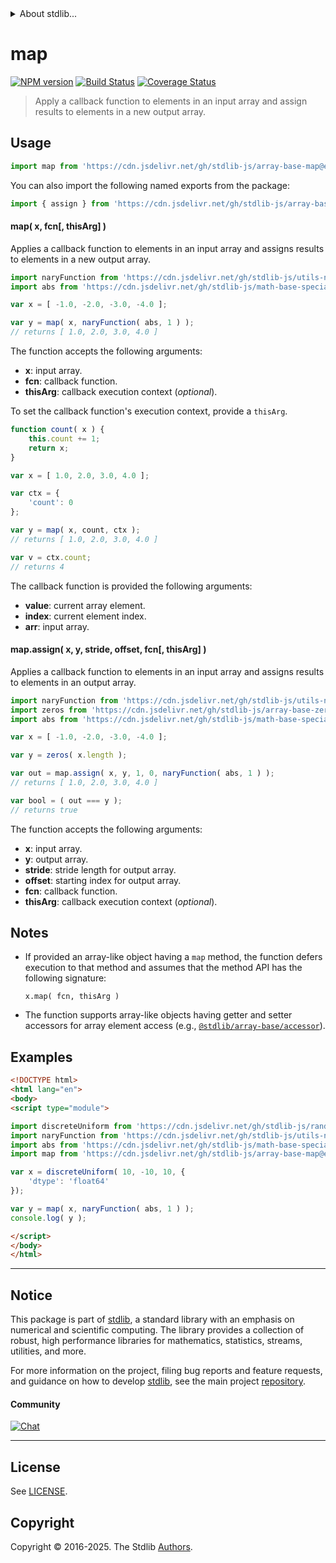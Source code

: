 <!--

@license Apache-2.0

Copyright (c) 2025 The Stdlib Authors.

Licensed under the Apache License, Version 2.0 (the "License");
you may not use this file except in compliance with the License.
You may obtain a copy of the License at

   http://www.apache.org/licenses/LICENSE-2.0

Unless required by applicable law or agreed to in writing, software
distributed under the License is distributed on an "AS IS" BASIS,
WITHOUT WARRANTIES OR CONDITIONS OF ANY KIND, either express or implied.
See the License for the specific language governing permissions and
limitations under the License.

-->


<details>
  <summary>
    About stdlib...
  </summary>
  <p>We believe in a future in which the web is a preferred environment for numerical computation. To help realize this future, we've built stdlib. stdlib is a standard library, with an emphasis on numerical and scientific computation, written in JavaScript (and C) for execution in browsers and in Node.js.</p>
  <p>The library is fully decomposable, being architected in such a way that you can swap out and mix and match APIs and functionality to cater to your exact preferences and use cases.</p>
  <p>When you use stdlib, you can be absolutely certain that you are using the most thorough, rigorous, well-written, studied, documented, tested, measured, and high-quality code out there.</p>
  <p>To join us in bringing numerical computing to the web, get started by checking us out on <a href="https://github.com/stdlib-js/stdlib">GitHub</a>, and please consider <a href="https://opencollective.com/stdlib">financially supporting stdlib</a>. We greatly appreciate your continued support!</p>
</details>

# map

[![NPM version][npm-image]][npm-url] [![Build Status][test-image]][test-url] [![Coverage Status][coverage-image]][coverage-url] <!-- [![dependencies][dependencies-image]][dependencies-url] -->

> Apply a callback function to elements in an input array and assign results to elements in a new output array.

<!-- Section to include introductory text. Make sure to keep an empty line after the intro `section` element and another before the `/section` close. -->

<section class="intro">

</section>

<!-- /.intro -->

<!-- Package usage documentation. -->



<section class="usage">

## Usage

```javascript
import map from 'https://cdn.jsdelivr.net/gh/stdlib-js/array-base-map@esm/index.mjs';
```

You can also import the following named exports from the package:

```javascript
import { assign } from 'https://cdn.jsdelivr.net/gh/stdlib-js/array-base-map@esm/index.mjs';
```

#### map( x, fcn\[, thisArg] )

Applies a callback function to elements in an input array and assigns results to elements in a new output array.

```javascript
import naryFunction from 'https://cdn.jsdelivr.net/gh/stdlib-js/utils-nary-function@esm/index.mjs';
import abs from 'https://cdn.jsdelivr.net/gh/stdlib-js/math-base-special-abs@esm/index.mjs';

var x = [ -1.0, -2.0, -3.0, -4.0 ];

var y = map( x, naryFunction( abs, 1 ) );
// returns [ 1.0, 2.0, 3.0, 4.0 ]
```

The function accepts the following arguments:

-   **x**: input array.
-   **fcn**: callback function.
-   **thisArg**: callback execution context (_optional_).

To set the callback function's execution context, provide a `thisArg`.

<!-- eslint-disable no-invalid-this -->

```javascript
function count( x ) {
    this.count += 1;
    return x;
}

var x = [ 1.0, 2.0, 3.0, 4.0 ];

var ctx = {
    'count': 0
};

var y = map( x, count, ctx );
// returns [ 1.0, 2.0, 3.0, 4.0 ]

var v = ctx.count;
// returns 4
```

The callback function is provided the following arguments:

-   **value**: current array element.
-   **index**: current element index.
-   **arr**: input array.

#### map.assign( x, y, stride, offset, fcn\[, thisArg] )

Applies a callback function to elements in an input array and assigns results to elements in an output array.

```javascript
import naryFunction from 'https://cdn.jsdelivr.net/gh/stdlib-js/utils-nary-function@esm/index.mjs';
import zeros from 'https://cdn.jsdelivr.net/gh/stdlib-js/array-base-zeros@esm/index.mjs';
import abs from 'https://cdn.jsdelivr.net/gh/stdlib-js/math-base-special-abs@esm/index.mjs';

var x = [ -1.0, -2.0, -3.0, -4.0 ];

var y = zeros( x.length );

var out = map.assign( x, y, 1, 0, naryFunction( abs, 1 ) );
// returns [ 1.0, 2.0, 3.0, 4.0 ]

var bool = ( out === y );
// returns true
```

The function accepts the following arguments:

-   **x**: input array.
-   **y**: output array.
-   **stride**: stride length for output array.
-   **offset**: starting index for output array.
-   **fcn**: callback function.
-   **thisArg**: callback execution context (_optional_).

</section>

<!-- /.usage -->

<!-- Package usage notes. Make sure to keep an empty line after the `section` element and another before the `/section` close. -->

<section class="notes">

## Notes

-   If provided an array-like object having a `map` method, the function defers execution to that method and assumes that the method API has the following signature:

    ```text
    x.map( fcn, thisArg )
    ```

-   The function supports array-like objects having getter and setter accessors for array element access (e.g., [`@stdlib/array-base/accessor`][@stdlib/array/base/accessor]).

</section>

<!-- /.notes -->

<section class="examples">

## Examples

<!-- eslint no-undef: "error" -->

```html
<!DOCTYPE html>
<html lang="en">
<body>
<script type="module">

import discreteUniform from 'https://cdn.jsdelivr.net/gh/stdlib-js/random-array-discrete-uniform@esm/index.mjs';
import naryFunction from 'https://cdn.jsdelivr.net/gh/stdlib-js/utils-nary-function@esm/index.mjs';
import abs from 'https://cdn.jsdelivr.net/gh/stdlib-js/math-base-special-abs@esm/index.mjs';
import map from 'https://cdn.jsdelivr.net/gh/stdlib-js/array-base-map@esm/index.mjs';

var x = discreteUniform( 10, -10, 10, {
    'dtype': 'float64'
});

var y = map( x, naryFunction( abs, 1 ) );
console.log( y );

</script>
</body>
</html>
```

</section>

<!-- /.examples -->

<!-- Section to include cited references. If references are included, add a horizontal rule *before* the section. Make sure to keep an empty line after the `section` element and another before the `/section` close. -->

<section class="references">

</section>

<!-- /.references -->

<!-- Section for related `stdlib` packages. Do not manually edit this section, as it is automatically populated. -->

<section class="related">

</section>

<!-- /.related -->

<!-- Section for all links. Make sure to keep an empty line after the `section` element and another before the `/section` close. -->


<section class="main-repo" >

* * *

## Notice

This package is part of [stdlib][stdlib], a standard library with an emphasis on numerical and scientific computing. The library provides a collection of robust, high performance libraries for mathematics, statistics, streams, utilities, and more.

For more information on the project, filing bug reports and feature requests, and guidance on how to develop [stdlib][stdlib], see the main project [repository][stdlib].

#### Community

[![Chat][chat-image]][chat-url]

---

## License

See [LICENSE][stdlib-license].


## Copyright

Copyright &copy; 2016-2025. The Stdlib [Authors][stdlib-authors].

</section>

<!-- /.stdlib -->

<!-- Section for all links. Make sure to keep an empty line after the `section` element and another before the `/section` close. -->

<section class="links">

[npm-image]: http://img.shields.io/npm/v/@stdlib/array-base-map.svg
[npm-url]: https://npmjs.org/package/@stdlib/array-base-map

[test-image]: https://github.com/stdlib-js/array-base-map/actions/workflows/test.yml/badge.svg?branch=main
[test-url]: https://github.com/stdlib-js/array-base-map/actions/workflows/test.yml?query=branch:main

[coverage-image]: https://img.shields.io/codecov/c/github/stdlib-js/array-base-map/main.svg
[coverage-url]: https://codecov.io/github/stdlib-js/array-base-map?branch=main

<!--

[dependencies-image]: https://img.shields.io/david/stdlib-js/array-base-map.svg
[dependencies-url]: https://david-dm.org/stdlib-js/array-base-map/main

-->

[chat-image]: https://img.shields.io/gitter/room/stdlib-js/stdlib.svg
[chat-url]: https://app.gitter.im/#/room/#stdlib-js_stdlib:gitter.im

[stdlib]: https://github.com/stdlib-js/stdlib

[stdlib-authors]: https://github.com/stdlib-js/stdlib/graphs/contributors

[umd]: https://github.com/umdjs/umd
[es-module]: https://developer.mozilla.org/en-US/docs/Web/JavaScript/Guide/Modules

[deno-url]: https://github.com/stdlib-js/array-base-map/tree/deno
[deno-readme]: https://github.com/stdlib-js/array-base-map/blob/deno/README.md
[umd-url]: https://github.com/stdlib-js/array-base-map/tree/umd
[umd-readme]: https://github.com/stdlib-js/array-base-map/blob/umd/README.md
[esm-url]: https://github.com/stdlib-js/array-base-map/tree/esm
[esm-readme]: https://github.com/stdlib-js/array-base-map/blob/esm/README.md
[branches-url]: https://github.com/stdlib-js/array-base-map/blob/main/branches.md

[stdlib-license]: https://raw.githubusercontent.com/stdlib-js/array-base-map/main/LICENSE

[@stdlib/array/base/accessor]: https://github.com/stdlib-js/array-base-accessor/tree/esm

</section>

<!-- /.links -->
